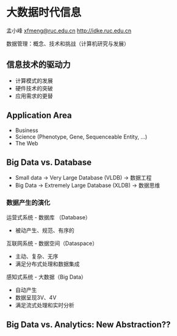 # 大数据时代信息
孟小峰 xfmeng@ruc.edu.cn http://idke.ruc.edu.cn

数据管理：概念、技术和挑战（计算机研究与发展）

## 信息技术的驱动力
* 计算模式的发展
* 硬件技术的突破
* 应用需求的更替

## Application Area
* Business
* Science (Phenotype, Gene, Sequenceable Entity, ...)
* The Web

## Big Data vs. Database
* Small data -> Very Large Database (VLDB) -> 数据工程
* Big Data -> Extremely Large Database (XLDB) -> 数据思维

### 数据产生的演化

运营式系统  - 数据库 （Database）
* 被动产生、规范、有序的

互联网系统  -  数据空间（Dataspace）
* 主动、复杂、无序
* 满足分布式处理和数据集成

感知式系统   -  大数据（Big Data）
* 自动产生
* 数据呈现3V、4V
* 满足流式处理和实时分析

## Big Data vs. Analytics: New Abstraction??


